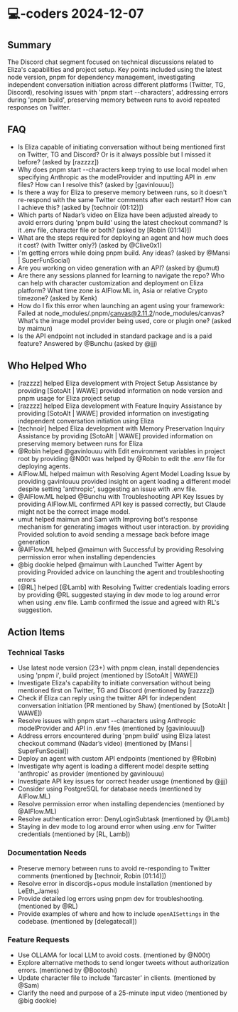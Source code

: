 # 💻-coders 2024-12-07

## Summary

The Discord chat segment focused on technical discussions related to Eliza's capabilities and project setup. Key points included using the latest node version, pnpm for dependency management, investigating independent conversation initiation across different platforms (Twitter, TG, Discord), resolving issues with 'pnpm start --characters', addressing errors during 'pnpm build', preserving memory between runs to avoid repeated responses on Twitter.

## FAQ

- Is Eliza capable of initiating conversation without being mentioned first on Twitter, TG and Discord? Or is it always possible but I missed it before? (asked by [razzzz])
- Why does pnpm start --characters keep trying to use local model when specifying Anthropic as the modelProvider and inputting API in .env files? How can I resolve this? (asked by [gavinlouuu])
- Is there a way for Eliza to preserve memory between runs, so it doesn't re-respond with the same Twitter comments after each restart? How can I achieve this? (asked by [technoir (01:12)])
- Which parts of Nadar’s video on Eliza have been adjusted already to avoid errors during 'pnpm build' using the latest checkout command? Is it .env file, character file or both? (asked by [Robin (01:14)])
- What are the steps required for deploying an agent and how much does it cost? (with Twitter only?) (asked by @Clive0x1)
- I'm getting errors while doing pnpm build. Any ideas? (asked by @Mansi | SuperFunSocial)
- Are you working on video generation with an API? (asked by @umut)
- Are there any sessions planned for learning to navigate the repo? Who can help with character customization and deployment on Eliza platform? What time zone is AIFlow.ML in, Asia or relative Crypto timezone? (asked by Kenk)
- How do I fix this error when launching an agent using your framework: Failed at node_modules/.pnpm/canvas@2.11.2/node_modules/canvas? What's the image model provider being used, core or plugin one? (asked by maimun)
- Is the API endpoint not included in standard package and is a paid feature? Answered by @Bunchu (asked by @jjj)

## Who Helped Who

- [razzzz] helped Eliza development with Project Setup Assistance by providing [SotoAlt | WAWE] provided information on node version and pnpm usage for Eliza project setup
- [razzzz] helped Eliza development with Feature Inquiry Assistance by providing [SotoAlt | WAWE] provided information on investigating independent conversation initiation using Eliza
- [technoir] helped Eliza development with Memory Preservation Inquiry Assistance by providing [SotoAlt | WAWE] provided information on preserving memory between runs for Eliza
- @Robin helped @gavinlouuu with Edit environment variables in project root by providing @N00t was helped by @Robin to edit the .env file for deploying agents.
- AIFlow.ML helped maimun with Resolving Agent Model Loading Issue by providing gavinlouuu provided insight on agent loading a different model despite setting 'anthropic', suggesting an issue with .env file.
- @AIFlow.ML helped @Bunchu with Troubleshooting API Key Issues by providing AIFlow.ML confirmed API key is passed correctly, but Claude might not be the correct image model.
- umut helped maimun and Sam with Improving bot's response mechanism for generating images without user interaction. by providing Provided solution to avoid sending a message back before image generation
- @AIFlow.ML helped @maimun with Successful by providing Resolving permission error when installing dependencies
- @big dookie helped @maimun with Launched Twitter Agent by providing Provided advice on launching the agent and troubleshooting errors
- [@RL] helped [@Lamb] with Resolving Twitter credentials loading errors by providing @RL suggested staying in dev mode to log around error when using .env file. Lamb confirmed the issue and agreed with RL's suggestion.

## Action Items

### Technical Tasks

- Use latest node version (23+) with pnpm clean, install dependencies using 'pnpm i', build project (mentioned by [SotoAlt | WAWE])
- Investigate Eliza's capability to initiate conversation without being mentioned first on Twitter, TG and Discord (mentioned by [razzzz])
- Check if Eliza can reply using the twitter API for independent conversation initiation (PR mentioned by Shaw) (mentioned by [SotoAlt | WAWE])
- Resolve issues with pnpm start --characters using Anthropic modelProvider and API in .env files (mentioned by [gavinlouuu])
- Address errors encountered during 'pnpm build' using Eliza latest checkout command (Nadar’s video) (mentioned by [Mansi | SuperFunSocial])
- Deploy an agent with custom API endpoints (mentioned by @Robin)
- Investigate why agent is loading a different model despite setting 'anthropic' as provider (mentioned by gavinlouuu)
- Investigate API key issues for correct header usage (mentioned by @jjj)
- Consider using PostgreSQL for database needs (mentioned by AIFlow.ML)
- Resolve permission error when installing dependencies (mentioned by @AIFlow.ML)
- Resolve authentication error: DenyLoginSubtask (mentioned by @Lamb)
- Staying in dev mode to log around error when using .env for Twitter credentials (mentioned by [RL, Lamb])

### Documentation Needs

- Preserve memory between runs to avoid re-responding to Twitter comments (mentioned by [technoir, Robin (01:14)])
- Resolve error in discordjs+opus module installation (mentioned by LeEth_James)
- Provide detailed log errors using pnpm dev for troubleshooting. (mentioned by @RL)
- Provide examples of where and how to include `openAISettings` in the codebase. (mentioned by [delegatecall])

### Feature Requests

- Use OLLAMA for local LLM to avoid costs. (mentioned by @N00t)
- Explore alternative methods to send longer tweets without authorization errors. (mentioned by @Bootoshi)
- Update character file to include 'farcaster' in clients. (mentioned by @Sam)
- Clarify the need and purpose of a 25-minute input video (mentioned by @big dookie)
